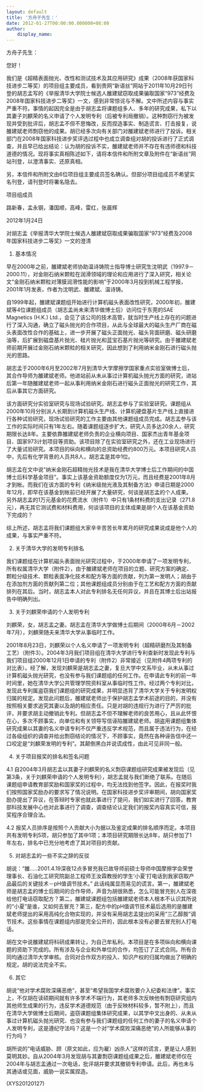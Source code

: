 ```yaml
---
layout: default
title: '方舟子先生：'
date: 2012-01-27T00:00:00.000000+08:00
author:
    display_name: 
---
```


方舟子先生：

您好！

我们是《超精表面抛光、改性和测试技术及其应用研究》成果（2008年获国家科技进步二等奖）的项目组主要成员，看到贵网“新语丝”网站于2011年10月29日刊登的胡志孟写的《举报清华大学院士候选人雒建斌窃取成果骗取国家“973”经费及2008年国家科技进步二等奖》一文，感到非常惊诧与不解。文中所述内容与事实严重不符。事情的起因完全是由于胡志孟将课题组多人、多年的研究成果，私下以其妻子刘麒荣的名义申请了个人发明专利（后被专利局撤销）。这种剽窃行为被发现并受到批评后，胡志孟不但不思悔改，反而捏造事实、制造谎言、打击报复，说雒建斌老师剽窃他的成果。胡已经多次向有关部门对雒建斌老师进行了投诉。相关部门在2008年国家科技进步奖评选过程中也成立调查组对胡的投诉进行了正式调查，并且早已给出结论：认为胡的投诉不实，雒建斌老师并不存在有违师德和科技道德的情况。现将事实真相陈述如下，请将本信件和所附文章及附件在“新语丝”网站刊登，以澄清事实、还原真相。

另，本信件和所附文由6位项目组主要成员签名确认。但部分项目组成员不希望实名刊登，请刊登时将署名隐去。

项目组成员

路新春，孟永钢，潘国顺，高峰，雷红，张晨辉

2012年1月24日

对胡志孟《举报清华大学院士候选人雒建斌窃取成果骗取国家“973”经费及2008年国家科技进步二等奖》一文的澄清

1. 基本情况

早在2000年之前，雒建斌老师协助温诗铸院士指导博士研究生沈明武（1997.9－2000.11），对金刚石纳米颗粒在润滑领域的理论和应用进行了深入研究，相关论文“金刚石纳米颗粒对薄膜润滑性能的影响”于2000年3月投到机械工程学报，2001年1月发表，作者为沈明武、雒建斌、温诗铸。

自1999年起，雒建斌课题组开始进行计算机磁头表面改性研究，2000年初，雒建斌等4位课题组成员（胡志孟尚未来清华做博士后）访问位于东莞的SAE Magnetics (H.K.) Ltd.，会见了该公司的技术高管，就当时生产线上存在的问题进行了深入沟通，确立了磁头抛光的合作项目，从此与全球最大的磁头生产厂商在磁头表面改性合作的基础上，进一步开展了磁头正面抛光、磁头背面研磨、磁头研磨油等，后扩展到磁盘基片抛光、硅片抛光和蓝宝石基片抛光等研究。由于雒建斌老师前期开展过金刚石纳米颗粒的相关研究，因此想到了利用纳米金刚石进行磁头抛光的思路。

胡志孟于2000年6月至2002年7月到清华大学摩擦学国家重点实验室做博士后，其合作导师为雒建斌老师。他进站前从未从事过计算机磁头抛光方面的研究，进站后第一年随雒建斌老师一起从事利用纳米金刚石进行磁头正面抛光的研究工作，其后从事其它方面研究。

该方面研究分实验室研究与现场试验研究。胡志孟参与了实验室研究。课题组从2000年10月分别派人长期到计算机磁头生产线、计算机硬盘基片生产线上直接进行各种试验研究，现场试验研究的工作主要由其他课题组成员完成。胡志孟参与该工作的实际时间只有1年左右。随着课题组逐步扩大，研究人员多达20余人，研究期限长达8年。主要依靠雒建斌老师负责的企业横向项目、国家杰出青年基金项目、国家973计划项目等资助。该项目除了在实验室研究之外，还在工业现场进行了大量试验研究。本项目的纵向和横向的总资助经费约800万元。本项目研究人员中，先后有化学背景的人员共8人，胡志孟是其中1位。

胡志孟在文中说“纳米金刚石超精抛光技术是我在清华大学博士后工作期间的中国博士后科学基金项目”。事实上该基金资助额度仅为1万元，而且经费是2001年8月才到帐。而我们在该方面的专利《纳米级抛光液及其制备方法》申请日期是2000年12月，即早在该基金到帐前已经开展了大量研究，何谈是胡志孟的个人成果。另外胡志孟的1万元基金的花费流水（附件1）中只有1条材料费的支出记录（271.8元），再无其它测试费和材料费用，何谈该项目的主体成果是胡个人在该基金资助下完成的？

综上所述，胡志孟将我们课题组大家辛辛苦苦长年累月的研究成果说成是他个人的成果，与事实严重不符。

2. 关于清华大学的发明专利排名

我们课题组在计算机磁头表面抛光研究过程中，于2000年申请了一项发明专利，所有权属清华大学（附件2），由于雒建斌老师在项目的立题、研究方案的确定、颗粒分级技术、颗粒表面净化技术和配方等方面的贡献，列为第一发明人；胡由于在添加剂方面的贡献列第二位；其他课题组成员分别由于在工艺和配方方面的贡献排列在其后。当时，胡志孟本人对此专利排名无任何异议，并且在其博士后出站报告中明确列出。

3. 关于刘麒荣申请的个人发明专利

刘麒荣，女，胡志孟之妻。胡志孟在清华大学做博士后期间（2000年6月－2002年7月），刘麒荣随夫来清华大学从事临时工作。

2001年8月23日，刘麒荣以个人名义申请了一项发明专利（超精研磨剂及其制备工艺）（附件3）。2004年3月我们项目组在清华大学进行专利查新时发现此专利与我们项目组2000年12月1日申请的专利（附件2）非常接近（见附件4两项专利的对比表）。经了解，发现刘麒荣是胡志孟之妻，复旦大学中文系毕业，从未从事过计算机磁头抛光研究，也没有参与我们课题组的任何工作。在申请此专利的前一年时间里，她在清华大学公共管理学院资料室从事临时性工作。经过两个专利对比，发现此专利属盗窃我们课题组的研究成果，并明显违背了清华大学关于专利发明权归属的规定。发现此问题后，雒建斌老师出于保护胡志孟学术前途的目的，并没有按照相关要求追究其妻以及胡的相应责任。只是对胡的违规行为进行了严厉的批评，并要求胡主动撤销此专利。但胡志孟不但不理解老师的良苦用心，且从此怀恨在心，多次不顾事实，向单位和有关领导写信诬陷雒建斌老师。胡盗用课题组集体研究成果以其妻的名义申请专利不仅严重违反学术规范，而且属于违法行为，在经过各级组织的调查并给出剽窃结论的情况下，不顾事实，竟然在各种诬告信中还一口咬定是“刘麒荣发明的专利”。其颠倒黑白并说谎成性，由此可见非同一般。

4. 关于项目报奖的排名和签名问题

4.1 自2004年3月胡志孟以其妻子刘麒荣的名义剽窃课题组研究成果被发现后（见第3条，关于刘麒荣申请的个人发明专利），胡志孟就与我们断绝了联系。在随后课题组申请教育部奖励和国家奖的过程中，均无法找到他签字。因此，在报奖时我们按照国家奖励办的要求写了情况说明。在国家科技进步奖评审期间，胡向国家奖励办提出了异议，在答辩时专家也就此事进行了提问，我们如实进行了回答。教育部科技发展中心也对此事进行了调查，调查结论认定我们的报奖内容真实可信，报奖程序合理合法。

4.2 报奖人员排序是按照个人贡献大小为据以及鉴定成果的排名顺序而定。本项目共有发明专利5项，胡只参加了其中1项；本项目研究期限长达8年，胡只参加了1年左右，排名中已充分地考虑了其对项目的贡献。

5.  对胡志孟的一些不实之辞的反驳

胡说：“雒…..2001.4.19深夜12点多冒充我已故导师前硕士导师中国摩擦学会荣誉理事长、石油化工研究院副总工程师王汝霖教授的学生‘小夏’打电话到我家窃取产品最后的关键技术－pH值调节技术。” 此话纯属显而易见的谎言。第一，雒建斌老师是胡志孟的博士后期间的合作导师，声音为胡很熟悉，怎么可能冒充别人在深夜给他打电话窃取配方？第二，雒建斌课题组包括雒建斌老师本人根本不认识其所说的“小夏”是谁，又如何去冒充？第三，配方中的pH值调节技术最后选用的是雒建斌老师提出的采用高纯化合物实现的，并没有采用胡志孟提出的采用“三乙醇胺”调节技术。这些事情在课题组内部是完全公开的，因此根本没有必要去冒充别人打电话。

胡在文中说雒建斌将科研成果转让，为自己牟私利。本项目是在多项纵向和横向课题的资助下完成的。所有涉及与企业和外单位的合作，均签订了正式合同。所有合同均通过清华大学审核。合同对合作双方的投入、知识产权的归属均做出了明确的规定。胡的说法完全不实。

6.  其它

胡说“他对学术腐败深痛恶绝”，甚至“希望我国学术腐败要介入纪委和法律”。事实上，不仅胡在读硕期间就有许多学术不端行为，其老师多次反映他有剽窃研究组内其他师生成果的行为，违反学术道德规范（由于反映材料较多，暂不附上），而且在清华大学做博士后期间，盗窃课题组集体研究成果，以其学中文出身的、从未从事过计算机磁头抛光研究、也没有参与我们课题组的任何工作的妻子的名义申请个人发明专利，这是遵纪守法吗？这是一个对“学术腐败深痛恶绝”的人所能够从事的行为吗？

胡所说的“电话威胁、顾（原文如此，应为雇）凶杀人”这样的谎言，更是让人感到莫明其妙。自从2004年3月发现胡与其妻剽窃课题组成果之后，雒建斌老师仅在2004年与胡志孟通过一次电话，批评胡并要求其撤销专利申请。此后，再也未与其通话或见面，威胁一说实属捏造。

(XYS20120127)

